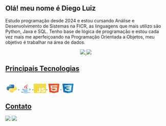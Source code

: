 ## Olá! meu nome é Diego Luiz
<p>
  Estudo programação desde 2024 e estou cursando Análise e Desenvolvimento de Sistemas na FICR, as linguagens que mais utilizo são Python, Java e SQL. Tenho base de lógica de programação e estou cada vez mais me aperfeiçoando na Programação Orientada a Objetos, meu objetivo é trabalhar na área de dados.
</p>

<div align="center">
  <a href="https://github.com/DiegoL13">
  <img height="180em" src="https://github-readme-stats-git-masterrstaa-rickstaa.vercel.app/api?username=DiegoL13&show_icons=true&theme=dracula&include_all_commits=true&count_private=true"/>
  <img height="180em" src="https://github-readme-stats-git-masterrstaa-rickstaa.vercel.app/api/top-langs/?username=DiegoL13&layout=compact&langs_count=7&theme=dracula"/>
</div>

## Principais Tecnologias
<div style="display: inline_block"><br>
  <img align="center" alt="skill-Python" height="30" width="40" src="https://raw.githubusercontent.com/devicons/devicon/master/icons/python/python-original.svg">
  <img align="center" alt="skill-Java" height="30" width="40" src="https://raw.githubusercontent.com/devicons/devicon/master/icons/java/java-original.svg">
  <img align="center" alt="skill-Js" height="30" width="40" src="https://raw.githubusercontent.com/devicons/devicon/master/icons/javascript/javascript-plain.svg">
  <img align="center" alt="skill-HTML" height="30" width="40" src="https://raw.githubusercontent.com/devicons/devicon/master/icons/html5/html5-original.svg">
  <img align="center" alt="skill-CSS" height="30" width="40" src="https://raw.githubusercontent.com/devicons/devicon/master/icons/css3/css3-original.svg">
</div>
  

## Contato 
  <a href = "mailto:diegolps1317@gmail.com"><img src="https://img.shields.io/badge/-Gmail-%23333?style=for-the-badge&logo=gmail&logoColor=white" target="_blank"></a>
  <a href="" target="_blank"><img src="https://img.shields.io/badge/-LinkedIn-%230077B5?style=for-the-badge&logo=linkedin&logoColor=white" target="_blank"></a> 
  
</div>
